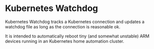 # Kubernetes Watchdog

Kubernetes Watchdog tracks a Kubernetes connection and updates a watchdog
file as long as the connection is reasonable ok.

It is intended to automatically reboot tiny (and somewhat unstable) ARM devices
running in an Kubernetes home automation cluster.

